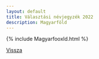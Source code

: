 ```yaml
---
layout: default
title: Választási névjegyzék 2022
description: Magyarföld
---
```


{% include Magyarfooxld.html %}

[Vissza](./)